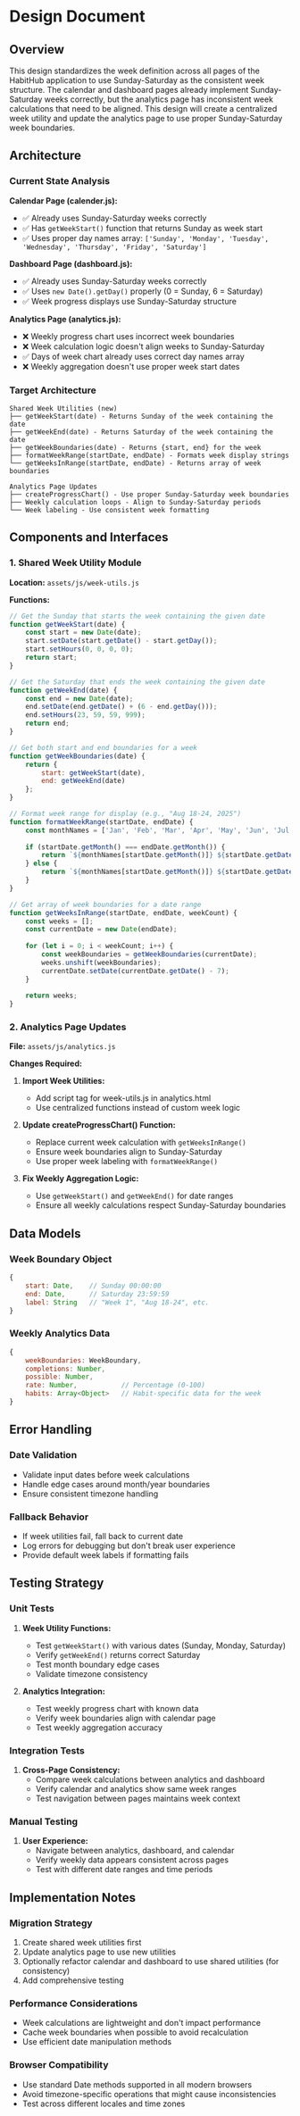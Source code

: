 # Design Document

## Overview

This design standardizes the week definition across all pages of the HabitHub application to use Sunday-Saturday as the consistent week structure. The calendar and dashboard pages already implement Sunday-Saturday weeks correctly, but the analytics page has inconsistent week calculations that need to be aligned. This design will create a centralized week utility and update the analytics page to use proper Sunday-Saturday week boundaries.

## Architecture

### Current State Analysis

**Calendar Page (calender.js):**
- ✅ Already uses Sunday-Saturday weeks correctly
- ✅ Has `getWeekStart()` function that returns Sunday as week start
- ✅ Uses proper day names array: `['Sunday', 'Monday', 'Tuesday', 'Wednesday', 'Thursday', 'Friday', 'Saturday']`

**Dashboard Page (dashboard.js):**
- ✅ Already uses Sunday-Saturday weeks correctly
- ✅ Uses `new Date().getDay()` properly (0 = Sunday, 6 = Saturday)
- ✅ Week progress displays use Sunday-Saturday structure

**Analytics Page (analytics.js):**
- ❌ Weekly progress chart uses incorrect week boundaries
- ❌ Week calculation logic doesn't align weeks to Sunday-Saturday
- ✅ Days of week chart already uses correct day names array
- ❌ Weekly aggregation doesn't use proper week start dates

### Target Architecture

```
Shared Week Utilities (new)
├── getWeekStart(date) - Returns Sunday of the week containing the date
├── getWeekEnd(date) - Returns Saturday of the week containing the date  
├── getWeekBoundaries(date) - Returns {start, end} for the week
├── formatWeekRange(startDate, endDate) - Formats week display strings
└── getWeeksInRange(startDate, endDate) - Returns array of week boundaries

Analytics Page Updates
├── createProgressChart() - Use proper Sunday-Saturday week boundaries
├── Weekly calculation loops - Align to Sunday-Saturday periods
└── Week labeling - Use consistent week formatting
```

## Components and Interfaces

### 1. Shared Week Utility Module

**Location:** `assets/js/week-utils.js`

**Functions:**
```javascript
// Get the Sunday that starts the week containing the given date
function getWeekStart(date) {
    const start = new Date(date);
    start.setDate(start.getDate() - start.getDay());
    start.setHours(0, 0, 0, 0);
    return start;
}

// Get the Saturday that ends the week containing the given date  
function getWeekEnd(date) {
    const end = new Date(date);
    end.setDate(end.getDate() + (6 - end.getDay()));
    end.setHours(23, 59, 59, 999);
    return end;
}

// Get both start and end boundaries for a week
function getWeekBoundaries(date) {
    return {
        start: getWeekStart(date),
        end: getWeekEnd(date)
    };
}

// Format week range for display (e.g., "Aug 18-24, 2025")
function formatWeekRange(startDate, endDate) {
    const monthNames = ['Jan', 'Feb', 'Mar', 'Apr', 'May', 'Jun', 'Jul', 'Aug', 'Sep', 'Oct', 'Nov', 'Dec'];
    
    if (startDate.getMonth() === endDate.getMonth()) {
        return `${monthNames[startDate.getMonth()]} ${startDate.getDate()}-${endDate.getDate()}, ${startDate.getFullYear()}`;
    } else {
        return `${monthNames[startDate.getMonth()]} ${startDate.getDate()} - ${monthNames[endDate.getMonth()]} ${endDate.getDate()}, ${startDate.getFullYear()}`;
    }
}

// Get array of week boundaries for a date range
function getWeeksInRange(startDate, endDate, weekCount) {
    const weeks = [];
    const currentDate = new Date(endDate);
    
    for (let i = 0; i < weekCount; i++) {
        const weekBoundaries = getWeekBoundaries(currentDate);
        weeks.unshift(weekBoundaries);
        currentDate.setDate(currentDate.getDate() - 7);
    }
    
    return weeks;
}
```

### 2. Analytics Page Updates

**File:** `assets/js/analytics.js`

**Changes Required:**

1. **Import Week Utilities:**
   - Add script tag for week-utils.js in analytics.html
   - Use centralized functions instead of custom week logic

2. **Update createProgressChart() Function:**
   - Replace current week calculation with `getWeeksInRange()`
   - Ensure week boundaries align to Sunday-Saturday
   - Use proper week labeling with `formatWeekRange()`

3. **Fix Weekly Aggregation Logic:**
   - Use `getWeekStart()` and `getWeekEnd()` for date ranges
   - Ensure all weekly calculations respect Sunday-Saturday boundaries

## Data Models

### Week Boundary Object
```javascript
{
    start: Date,    // Sunday 00:00:00
    end: Date,      // Saturday 23:59:59
    label: String   // "Week 1", "Aug 18-24", etc.
}
```

### Weekly Analytics Data
```javascript
{
    weekBoundaries: WeekBoundary,
    completions: Number,
    possible: Number,
    rate: Number,           // Percentage (0-100)
    habits: Array<Object>   // Habit-specific data for the week
}
```

## Error Handling

### Date Validation
- Validate input dates before week calculations
- Handle edge cases around month/year boundaries
- Ensure consistent timezone handling

### Fallback Behavior
- If week utilities fail, fall back to current date
- Log errors for debugging but don't break user experience
- Provide default week labels if formatting fails

## Testing Strategy

### Unit Tests
1. **Week Utility Functions:**
   - Test `getWeekStart()` with various dates (Sunday, Monday, Saturday)
   - Verify `getWeekEnd()` returns correct Saturday
   - Test month boundary edge cases
   - Validate timezone consistency

2. **Analytics Integration:**
   - Test weekly progress chart with known data
   - Verify week boundaries align with calendar page
   - Test weekly aggregation accuracy

### Integration Tests
1. **Cross-Page Consistency:**
   - Compare week calculations between analytics and dashboard
   - Verify calendar and analytics show same week ranges
   - Test navigation between pages maintains week context

### Manual Testing
1. **User Experience:**
   - Navigate between analytics, dashboard, and calendar
   - Verify weekly data appears consistent across pages
   - Test with different date ranges and time periods

## Implementation Notes

### Migration Strategy
1. Create shared week utilities first
2. Update analytics page to use new utilities
3. Optionally refactor calendar and dashboard to use shared utilities (for consistency)
4. Add comprehensive testing

### Performance Considerations
- Week calculations are lightweight and don't impact performance
- Cache week boundaries when possible to avoid recalculation
- Use efficient date manipulation methods

### Browser Compatibility
- Use standard Date methods supported in all modern browsers
- Avoid timezone-specific operations that might cause inconsistencies
- Test across different locales and time zones